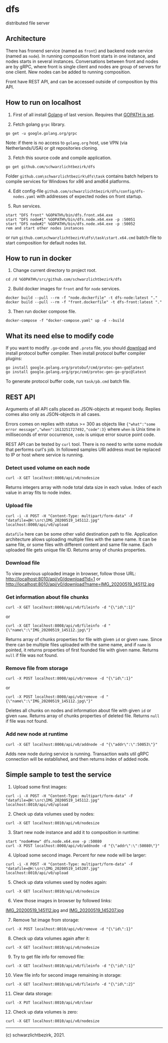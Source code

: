 
# dfs

distributed file server

## Architecture

There has fronend service (named as `front`) and backend node service (named as `node`). In running composition front starts in one instance, and nodes starts in several instances. Conversations between front and nodes are by gRPC, where front is single client and nodes are group of servers for one client. New nodes can be added to running composition.

Front have REST API, and can be accessed outside of composition by this API.

## How to run on localhost

1. First of all install [Golang](https://go.dev/dl/) of last version. Requires that [GOPATH is set](https://golang.org/doc/code.html#GOPATH).

2. Fetch golang `grpc` library.

```batch
go get -u google.golang.org/grpc
```

Note: if there is no access to `golang.org` host, use VPN (via Netherlands/USA) or git repositories cloning.

3. Fetch this source code and compile application.

```batch
go get github.com/schwarzlichtbezirk/dfs
```

Folder `github.com\schwarzlichtbezirk\dfs\task` contains batch helpers to compile services for Windows for x86 and amd64 platforms.

4. Edit config-file `github.com/schwarzlichtbezirk/dfs/config/dfs-nodes.yaml` with addresses of expected nodes on front startup.

5. Run services.

```batch
start "DFS front" %GOPATH%/bin/dfs.front.x64.exe
start "DFS node#1" %GOPATH%/bin/dfs.node.x64.exe -p :50051
start "DFS node#2" %GOPATH%/bin/dfs.node.x64.exe -p :50052
rem and start other nodes instances
```

or run `github.com\schwarzlichtbezirk\dfs\task\start.x64.cmd` batch-file to start composition for default nodes list.

## How to run in docker

1. Change current directory to project root.

```batch
cd /d %GOPATH%/src/github.com/schwarzlichtbezirk/dfs
```

2. Build docker images for `front` and for `node` services.

```batch
docker build --pull --rm -f "node.dockerfile" -t dfs-node:latest "."
docker build --pull --rm -f "front.dockerfile" -t dfs-front:latest "."
```

3. Then run docker compose file.

```batch
docker-compose -f "docker-compose.yaml" up -d --build
```

## What its need else to modify code

If you want to modify `.go`-code and `.proto` file, you should [download](https://github.com/protocolbuffers/protobuf/blob/master/README.md#protocol-compiler-installation) and install protocol buffer compiler. Then install protocol buffer compiler plugins:

```batch
go install google.golang.org/protobuf/cmd/protoc-gen-go@latest
go install google.golang.org/grpc/cmd/protoc-gen-go-grpc@latest
```

To generate protocol buffer code, run `task/pb.cmd` batch file.

## REST API

Arguments of all API calls placed as JSON-objects at request body. Replies comes also only as JSON-objects in all cases.

Errors comes on replies with status >= 300 as objects like `{"what":"some error message","when":1613251727492,"code":3}` where `when` is Unix time in milliseconds of error occurrence, `code` is unique error source point code.

REST API can be tested by `curl` tool. There is no need to write some module that performs curl's job. In followed samples URI address must be replaced to IP or host where service is running.

### Detect used volume on each node

```batch
curl -X GET localhost:8008/api/v0/nodesize
```

Returns integers array with node total data size in each value. Index of each value in array fits to node index.

### Upload file

```batch
curl -i -X POST -H "Content-Type: multipart/form-data" -F "datafile=@H:\src\IMG_20200519_145112.jpg" localhost:8008/api/v0/upload
```

`datafile` here can be some other valid destination path to file.
Application architecture allows uploading multiple files with the same name. It can be same file, or some files with different content and same file name. Each uploaded file gets unique file ID. Returns array of chunks properties.

### Download file

To view previous uploaded image in browser, follow those URL:
<http://localhost:8010/api/v0/download?id=1>
or
<http://localhost:8010/api/v0/download?name=IMG_20200519_145112.jpg>

### Get information about file chunks

```batch
curl -X GET localhost:8008/api/v0/fileinfo -d "{\"id\":1}"
```

or

```batch
curl -X GET localhost:8008/api/v0/fileinfo -d "{\"name\":\"IMG_20200519_145112.jpg\"}"
```

Returns array of chunks properties for file with given `id` or given `name`. Since there can be multiple files uploaded with the same name, and if `name` is pointed, it returns properties of first founded file with given name. Returns `null` if file was not found.

### Remove file from storage

```batch
curl -X POST localhost:8008/api/v0/remove -d "{\"id\":1}"
```

or

```batch
curl -X POST localhost:8008/api/v0/remove -d "{\"name\":\"IMG_20200519_145112.jpg\"}"
```

Deletes all chunks on nodes and information about file with given `id` or given `name`. Returns array of chunks properties of deleted file. Returns `null` if file was not found.

### Add new node at runtime

```batch
curl -X GET localhost:8008/api/v0/addnode -d "{\"addr\":\":50053\"}"
```

Adds new node during service is running. Transaction waits util gRPC connection will be established, and then returns index of added node.

## Simple sample to test the service

1. Upload some first images:

```batch
curl -i -X POST -H "Content-Type: multipart/form-data" -F "datafile=@H:\src\IMG_20200519_145112.jpg" localhost:8010/api/v0/upload
```

2. Check up data volumes used by nodes:

```batch
curl -X GET localhost:8010/api/v0/nodesize
```

3. Start new node instance and add it to composition in runtime:

```batch
start "node#new" dfs.node.x64.exe -p :50080
curl -X POST localhost:8008/api/v0/addnode -d "{\"addr\":\":50080\"}"
```

4. Upload some second image. Percent for new node will be larger:

```batch
curl -i -X POST -H "Content-Type: multipart/form-data" -F "datafile=@H:\src\IMG_20200519_145207.jpg" localhost:8010/api/v0/upload
```

5. Check up data volumes used by nodes again:

```batch
curl -X GET localhost:8010/api/v0/nodesize
```

6. View those images in browser by followed links:

[IMG_20200519_145112.jpg](http://localhost:8010/api/v0/download?id=1) and
[IMG_20200519_145207.jpg](http://localhost:8010/api/v0/download?id=2)

7. Remove 1st image from storage:

```batch
curl -X POST localhost:8010/api/v0/remove -d "{\"id\":1}"
```

8. Check up data volumes again after it:

```batch
curl -X GET localhost:8010/api/v0/nodesize
```

9. Try to get file info for removed file:

```batch
curl -X GET localhost:8010/api/v0/fileinfo -d "{\"id\":1}"
```

10. View file info for second image remaining in storage:

```batch
curl -X GET localhost:8010/api/v0/fileinfo -d "{\"id\":2}"
```

11. Clear data storage:

```batch
curl -X PUT localhost:8010/api/v0/clear
```

12. Check up data volumes is zero:

```batch
curl -X GET localhost:8010/api/v0/nodesize
```

---
(c) schwarzlichtbezirk, 2021.
